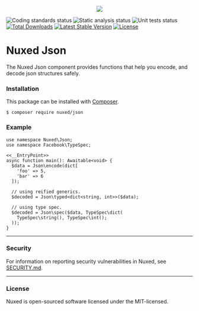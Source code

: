 <p align="center"><img src="https://avatars3.githubusercontent.com/u/45311177?s=200&v=4"></p>

![Coding standards status](https://github.com/nuxed/json/workflows/coding%20standards/badge.svg?branch=develop)
![Static analysis status](https://github.com/nuxed/json/workflows/static%20analysis/badge.svg?branch=develop)
![Unit tests status](https://github.com/nuxed/json/workflows/unit%20tests/badge.svg?branch=develop)
[![Total Downloads](https://poser.pugx.org/nuxed/json/d/total.svg)](https://packagist.org/packages/nuxed/json)
[![Latest Stable Version](https://poser.pugx.org/nuxed/json/v/stable.svg)](https://packagist.org/packages/nuxed/json)
[![License](https://poser.pugx.org/nuxed/json/license.svg)](https://packagist.org/packages/nuxed/json)

# Nuxed Json
 
The Nuxed Json component provides functions that help you encode, and decode json structures safely.

### Installation

This package can be installed with [Composer](https://getcomposer.org).

```console
$ composer require nuxed/json
```

### Example

```hack
use namespace Nuxed\Json;
use namespace Facebook\TypeSpec;

<<__EntryPoint>>
async function main(): Awaitable<void> {
  $data = Json\encode(dict[
    'foo' => 5,
    'bar' => 6
  ]);

  // using reified generics.
  $decoded = Json\typed<dict<string, int>>($data);

  // using type spec.
  $decoded = Json\spec($data, TypeSpec\dict(
    TypeSpec\string(), TypeSpec\int();
  ));
}
```

---

### Security

For information on reporting security vulnerabilities in Nuxed, see [SECURITY.md](SECURITY.md).

---

### License

Nuxed is open-sourced software licensed under the MIT-licensed.
